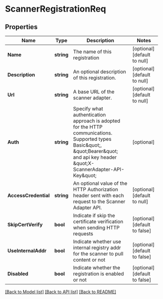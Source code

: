 # ScannerRegistrationReq

## Properties
Name | Type | Description | Notes
------------ | ------------- | ------------- | -------------
**Name** | **string** | The name of this registration | [optional] [default to null]
**Description** | **string** | An optional description of this registration. | [optional] [default to null]
**Url** | **string** | A base URL of the scanner adapter. | [optional] [default to null]
**Auth** | **string** | Specify what authentication approach is adopted for the HTTP communications. Supported types Basic\&quot;, \&quot;Bearer\&quot; and api key header \&quot;X-ScannerAdapter-API-Key\&quot;  | [optional] 
**AccessCredential** | **string** | An optional value of the HTTP Authorization header sent with each request to the Scanner Adapter API.  | [optional] [default to null]
**SkipCertVerify** | **bool** | Indicate if skip the certificate verification when sending HTTP requests | [optional] [default to false]
**UseInternalAddr** | **bool** | Indicate whether use internal registry addr for the scanner to pull content or not | [optional] [default to false]
**Disabled** | **bool** | Indicate whether the registration is enabled or not | [optional] [default to false]

[[Back to Model list]](../README.md#documentation-for-models) [[Back to API list]](../README.md#documentation-for-api-endpoints) [[Back to README]](../README.md)

